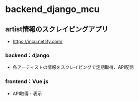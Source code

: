 # backend_django_mcu

## artist情報のスクレイピングアプリ
- https://mcu.netlify.com/

### backend：django
- 各アーティストの情報をスクレイピングで定期取得、API配信

### frontend：Vue.js
- API取得・表示
